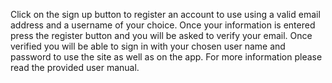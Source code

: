 Click on the sign up button to register an account to use using a valid email address and a username of your choice. Once your information is entered press the register button and you will be asked to verify your email. Once verified you will be able to sign in with your chosen user name and password to use the site as well as on the app. For more information please read the provided user manual.